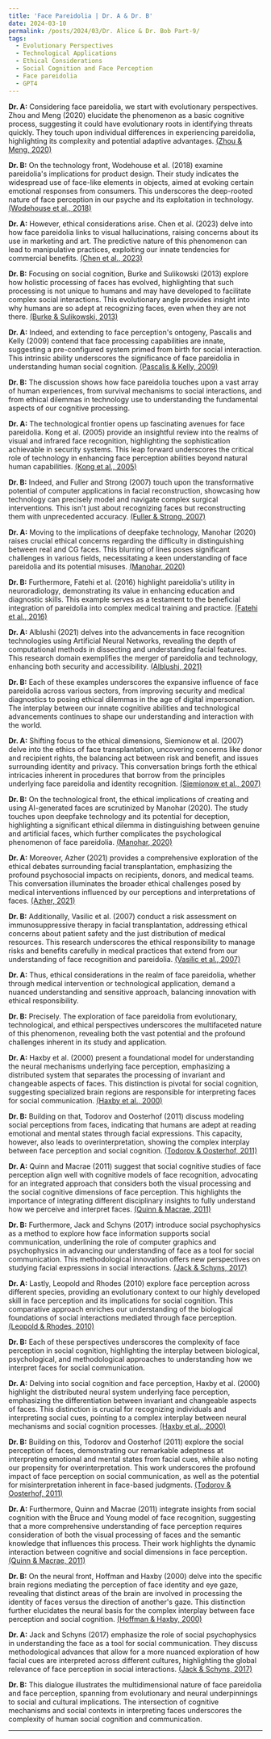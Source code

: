 ```yaml
---
title: 'Face Pareidolia | Dr. A & Dr. B'
date: 2024-03-10
permalink: /posts/2024/03/Dr. Alice & Dr. Bob Part-9/
tags:
  - Evolutionary Perspectives
  - Technological Applications
  - Ethical Considerations
  - Social Cognition and Face Perception
  - Face pareidolia
  - GPT4
---
```


**Dr. A:** Considering face pareidolia, we start with evolutionary perspectives. Zhou and Meng (2020) elucidate the phenomenon as a basic cognitive process, suggesting it could have evolutionary roots in identifying threats quickly. They touch upon individual differences in experiencing pareidolia, highlighting its complexity and potential adaptive advantages. [(Zhou & Meng, 2020)](https://consensus.app/papers/face-individual-differences-face-pareidolia-zhou/7fe99ab8c9d8507aa4db0df1ea5b5555/?utm_source=chatgpt)

**Dr. B:** On the technology front, Wodehouse et al. (2018) examine pareidolia's implications for product design. Their study indicates the widespread use of face-like elements in objects, aimed at evoking certain emotional responses from consumers. This underscores the deep-rooted nature of face perception in our psyche and its exploitation in technology. [(Wodehouse et al., 2018)](https://consensus.app/papers/pareidolia-characterising-anthropomorphism-wodehouse/88fde641a74b5fa6999e8cd86498dc7b/?utm_source=chatgpt)

**Dr. A:** However, ethical considerations arise. Chen et al. (2023) delve into how face pareidolia links to visual hallucinations, raising concerns about its use in marketing and art. The predictive nature of this phenomenon can lead to manipulative practices, exploiting our innate tendencies for commercial benefits. [(Chen et al., 2023)](https://consensus.app/papers/better-misidentify-review-occurrence-mechanisms-chen/8d66e65801295fe4ba489471042f178a/?utm_source=chatgpt)

**Dr. B:** Focusing on social cognition, Burke and Sulikowski (2013) explore how holistic processing of faces has evolved, highlighting that such processing is not unique to humans and may have developed to facilitate complex social interactions. This evolutionary angle provides insight into why humans are so adept at recognizing faces, even when they are not there. [(Burke & Sulikowski, 2013)](https://consensus.app/papers/evolution-holistic-processing-faces-burke/8f734f2f217c50509ed4b1ad93ab892e/?utm_source=chatgpt)

**Dr. A:** Indeed, and extending to face perception's ontogeny, Pascalis and Kelly (2009) contend that face processing capabilities are innate, suggesting a pre-configured system primed from birth for social interaction. This intrinsic ability underscores the significance of face pareidolia in understanding human social cognition. [(Pascalis & Kelly, 2009)](https://consensus.app/papers/origins-face-processing-humans-phylogeny-ontogeny-pascalis/ac52b5fea1b957ae8918ef5754d461d7/?utm_source=chatgpt)

**Dr. B:** The discussion shows how face pareidolia touches upon a vast array of human experiences, from survival mechanisms to social interactions, and from ethical dilemmas in technology use to understanding the fundamental aspects of our cognitive processing. 

**Dr. A:** The technological frontier opens up fascinating avenues for face pareidolia. Kong et al. (2005) provide an insightful review into the realms of visual and infrared face recognition, highlighting the sophistication achievable in security systems. This leap forward underscores the critical role of technology in enhancing face perception abilities beyond natural human capabilities. [(Kong et al., 2005)](https://consensus.app/papers/advances-face-recognition-review-kong/a1d53048831d50d483e24108f3443a3f/?utm_source=chatgpt)

**Dr. B:** Indeed, and Fuller and Strong (2007) touch upon the transformative potential of computer applications in facial reconstruction, showcasing how technology can precisely model and navigate complex surgical interventions. This isn't just about recognizing faces but reconstructing them with unprecedented accuracy. [(Fuller & Strong, 2007)](https://consensus.app/papers/computer-applications-plastic-reconstructive-surgery-fuller/d611d07d021456978c4293700031b8b5/?utm_source=chatgpt)

**Dr. A:** Moving to the implications of deepfake technology, Manohar (2020) raises crucial ethical concerns regarding the difficulty in distinguishing between real and CG faces. This blurring of lines poses significant challenges in various fields, necessitating a keen understanding of face pareidolia and its potential misuses. [(Manohar, 2020)](https://consensus.app/papers/seeing-deceiving-psychology-neuroscience-fake-faces-manohar/c01522bb5e2f573f814a27ff75f95adf/?utm_source=chatgpt)

**Dr. B:** Furthermore, Fatehi et al. (2016) highlight pareidolia's utility in neuroradiology, demonstrating its value in enhancing education and diagnostic skills. This example serves as a testament to the beneficial integration of pareidolia into complex medical training and practice. [(Fatehi et al., 2016)](https://consensus.app/papers/pareidolia-additional-approach-improving-education-fatehi/1ef834f71b5a53f5aaae3027876dbb35/?utm_source=chatgpt)

**Dr. A:** Alblushi (2021) delves into the advancements in face recognition technologies using Artificial Neural Networks, revealing the depth of computational methods in dissecting and understanding facial features. This research domain exemplifies the merger of pareidolia and technology, enhancing both security and accessibility. [(Alblushi, 2021)](https://consensus.app/papers/face-recognition-based-artificial-neural-network-review-alblushi/da3831b579fa5896a446791e7550b6dd/?utm_source=chatgpt)

**Dr. B:** Each of these examples underscores the expansive influence of face pareidolia across various sectors, from improving security and medical diagnostics to posing ethical dilemmas in the age of digital impersonation. The interplay between our innate cognitive abilities and technological advancements continues to shape our understanding and interaction with the world.

**Dr. A:** Shifting focus to the ethical dimensions, Siemionow et al. (2007) delve into the ethics of face transplantation, uncovering concerns like donor and recipient rights, the balancing act between risk and benefit, and issues surrounding identity and privacy. This conversation brings forth the ethical intricacies inherent in procedures that borrow from the principles underlying face pareidolia and identity recognition. [(Siemionow et al., 2007)](https://consensus.app/papers/issues-face-transplantation-siemionow/7cbfef12018b5bab8c18fb8b7a6c0c20/?utm_source=chatgpt)

**Dr. B:** On the technological front, the ethical implications of creating and using AI-generated faces are scrutinized by Manohar (2020). The study touches upon deepfake technology and its potential for deception, highlighting a significant ethical dilemma in distinguishing between genuine and artificial faces, which further complicates the psychological phenomenon of face pareidolia. [(Manohar, 2020)](https://consensus.app/papers/seeing-deceiving-psychology-neuroscience-fake-faces-manohar/c01522bb5e2f573f814a27ff75f95adf/?utm_source=chatgpt)

**Dr. A:** Moreover, Azher (2021) provides a comprehensive exploration of the ethical debates surrounding facial transplantation, emphasizing the profound psychosocial impacts on recipients, donors, and medical teams. This conversation illuminates the broader ethical challenges posed by medical interventions influenced by our perceptions and interpretations of faces. [(Azher, 2021)](https://consensus.app/papers/transplantation-ethical-debate-azher/90975141fada547fa844412129bc1751/?utm_source=chatgpt)

**Dr. B:** Additionally, Vasilic et al. (2007) conduct a risk assessment on immunosuppressive therapy in facial transplantation, addressing ethical concerns about patient safety and the just distribution of medical resources. This research underscores the ethical responsibility to manage risks and benefits carefully in medical practices that extend from our understanding of face recognition and pareidolia. [(Vasilic et al., 2007)](https://consensus.app/papers/risk-assessment-immunosuppressive-therapy-facial-vasilic/900c531578d3598d88d05952a84d67b2/?utm_source=chatgpt)

**Dr. A:** Thus, ethical considerations in the realm of face pareidolia, whether through medical intervention or technological application, demand a nuanced understanding and sensitive approach, balancing innovation with ethical responsibility.

**Dr. B:** Precisely. The exploration of face pareidolia from evolutionary, technological, and ethical perspectives underscores the multifaceted nature of this phenomenon, revealing both the vast potential and the profound challenges inherent in its study and application.

**Dr. A:** Haxby et al. (2000) present a foundational model for understanding the neural mechanisms underlying face perception, emphasizing a distributed system that separates the processing of invariant and changeable aspects of faces. This distinction is pivotal for social cognition, suggesting specialized brain regions are responsible for interpreting faces for social communication. [(Haxby et al., 2000)](https://consensus.app/papers/distributed-system-face-perception-haxby/5f83fc93d076574e9cfcbce62042f038/?utm_source=chatgpt)

**Dr. B:** Building on that, Todorov and Oosterhof (2011) discuss modeling social perceptions from faces, indicating that humans are adept at reading emotional and mental states through facial expressions. This capacity, however, also leads to overinterpretation, showing the complex interplay between face perception and social cognition. [(Todorov & Oosterhof, 2011)](https://consensus.app/papers/modeling-social-perception-faces-todorov/39b7be8670e3547d9fb1d6c5bb182239/?utm_source=chatgpt)

**Dr. A:** Quinn and Macrae (2011) suggest that social cognitive studies of face perception align well with cognitive models of face recognition, advocating for an integrated approach that considers both the visual processing and the social cognitive dimensions of face perception. This highlights the importance of integrating different disciplinary insights to fully understand how we perceive and interpret faces. [(Quinn & Macrae, 2011)](https://consensus.app/papers/face-person-perception-insights-cognition-quinn/2d3a2c858d2350b8ae7ff22d61e9cf1b/?utm_source=chatgpt)

**Dr. B:** Furthermore, Jack and Schyns (2017) introduce social psychophysics as a method to explore how face information supports social communication, underlining the role of computer graphics and psychophysics in advancing our understanding of face as a tool for social communication. This methodological innovation offers new perspectives on studying facial expressions in social interactions. [(Jack & Schyns, 2017)](https://consensus.app/papers/toward-social-psychophysics-face-communication-jack/eb16a6bbb6ad567998f478868aab7ee7/?utm_source=chatgpt)

**Dr. A:** Lastly, Leopold and Rhodes (2010) explore face perception across different species, providing an evolutionary context to our highly developed skill in face perception and its implications for social cognition. This comparative approach enriches our understanding of the biological foundations of social interactions mediated through face perception. [(Leopold & Rhodes, 2010)](https://consensus.app/papers/view-face-perception-leopold/a1a05d648c915a50bbe59f515f4af2bb/?utm_source=chatgpt)

**Dr. B:** Each of these perspectives underscores the complexity of face perception in social cognition, highlighting the interplay between biological, psychological, and methodological approaches to understanding how we interpret faces for social communication.

**Dr. A:** Delving into social cognition and face perception, Haxby et al. (2000) highlight the distributed neural system underlying face perception, emphasizing the differentiation between invariant and changeable aspects of faces. This distinction is crucial for recognizing individuals and interpreting social cues, pointing to a complex interplay between neural mechanisms and social cognition processes. [(Haxby et al., 2000)](https://consensus.app/papers/distributed-system-face-perception-haxby/5f83fc93d076574e9cfcbce62042f038/?utm_source=chatgpt)

**Dr. B:** Building on this, Todorov and Oosterhof (2011) explore the social perception of faces, demonstrating our remarkable adeptness at interpreting emotional and mental states from facial cues, while also noting our propensity for overinterpretation. This work underscores the profound impact of face perception on social communication, as well as the potential for misinterpretation inherent in face-based judgments. [(Todorov & Oosterhof, 2011)](https://consensus.app/papers/modeling-social-perception-faces-todorov/39b7be8670e3547d9fb1d6c5bb182239/?utm_source=chatgpt)

**Dr. A:** Furthermore, Quinn and Macrae (2011) integrate insights from social cognition with the Bruce and Young model of face recognition, suggesting that a more comprehensive understanding of face perception requires consideration of both the visual processing of faces and the semantic knowledge that influences this process. Their work highlights the dynamic interaction between cognitive and social dimensions in face perception. [(Quinn & Macrae, 2011)](https://consensus.app/papers/face-person-perception-insights-cognition-quinn/2d3a2c858d2350b8ae7ff22d61e9cf1b/?utm_source=chatgpt)

**Dr. B:** On the neural front, Hoffman and Haxby (2000) delve into the specific brain regions mediating the perception of face identity and eye gaze, revealing that distinct areas of the brain are involved in processing the identity of faces versus the direction of another's gaze. This distinction further elucidates the neural basis for the complex interplay between face perception and social cognition. [(Hoffman & Haxby, 2000)](https://consensus.app/papers/representations-gaze-identity-distributed-system-face-hoffman/e10f2e50e49b5e2181a1b25d34efa133/?utm_source=chatgpt)

**Dr. A:** Jack and Schyns (2017) emphasize the role of social psychophysics in understanding the face as a tool for social communication. They discuss methodological advances that allow for a more nuanced exploration of how facial cues are interpreted across different cultures, highlighting the global relevance of face perception in social interactions. [(Jack & Schyns, 2017)](https://consensus.app/papers/toward-social-psychophysics-face-communication-jack/eb16a6bbb6ad567998f478868aab7ee7/?utm_source=chatgpt)

**Dr. B:** This dialogue illustrates the multidimensional nature of face pareidolia and face perception, spanning from evolutionary and neural underpinnings to social and cultural implications. The intersection of cognitive mechanisms and social contexts in interpreting faces underscores the complexity of human social cognition and communication.

---